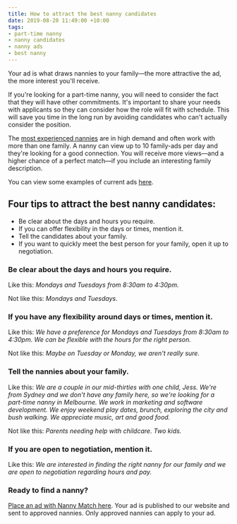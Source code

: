 ```yaml
---
title: How to attract the best nanny candidates
date: 2019-08-20 11:49:00 +10:00
tags:
- part-time nanny
- nanny candidates
- nanny ads
- best nanny
---
```


Your ad is what draws nannies to your family—the more attractive the ad, the more interest you'll receive.


If you're looking for a part-time nanny, you will need to consider the fact that they will have other commitments. It's important to share your needs with applicants so they can consider how the role will fit with schedule. This will save you time in the long run by avoiding candidates who can't actually consider the position.


The [most experienced nannies](https://airtable.com/shrmZjLS1Gt5I9cbh) are in high demand and often work with more than one family. A nanny can view up to 10 family-ads per day and they're looking for a good connection. You will receive more views—and a higher chance of a perfect match—if you include an interesting family description.

You can view some examples of current ads [here](https://nannymatch.com.au/jobs/).


## Four tips to attract the best nanny candidates: 
* Be clear about the days and hours you require.
* If you can offer flexibility in the days or times, mention it. 
* Tell the candidates about your family.
* If you want to quickly meet the best person for your family, open it up to negotiation. 

### Be clear about the days and hours you require. 


Like this: *Mondays and Tuesdays from 8:30am to 4:30pm.*


Not like this: *Mondays and Tuesdays*.


### If you have any flexibility around days or times, mention it. 


Like this: *We have a preference for Mondays and Tuesdays from 8:30am to 4:30pm. We can be flexible with the hours for the right person.*


Not like this: *Maybe on Tuesday or Monday, we aren't really sure.*


### Tell the nannies about your family. 


Like this: *We are a couple in our mid-thirties with one child, Jess. We're from Sydney and we don't have any family here, so we're looking for a part-time nanny in Melbourne. We work in marketing and software development. We enjoy weekend play dates, brunch, exploring the city and bush walking. We appreciate music, art and good food.*

Not like this: *Parents needing help with childcare. Two kids.*

### If you are open to negotiation, mention it. 

Like this: *We are interested in finding the right nanny for our family and we are open to negotiation regarding hours and pay.*

### Ready to find a nanny?

[Place an ad with Nanny Match here](https://nannymatch.com.au/book-a-nanny/). Your ad is published to our website and sent to approved nannies. Only approved nannies can apply to your ad. 